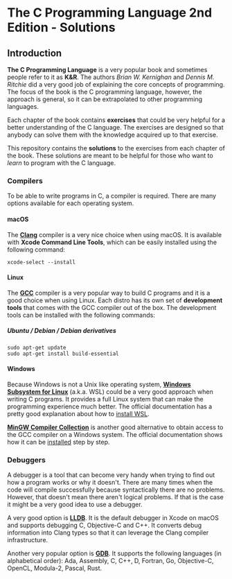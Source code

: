 # The C Programming Language 2nd Edition - Solutions

## Introduction
**The C Programming Language** is a very popular book and sometimes people refer to it as **K&R**. The authors *Brian W. Kernighan* and *Dennis M. Ritchie* did a very good job of explaining the core concepts of programming. The focus of the book is the C programming language, however, the approach is general, so it can be extrapolated to other programming languages.

Each chapter of the book contains **exercises** that could be very helpful for a better understanding of the C language. The exercises are designed so that anybody can solve them with the knowledge acquired up to that exercise.

This repository contains the **solutions** to the exercises from each chapter of the book. These solutions are meant to be helpful for those who want to *learn* to program with the C language.


### Compilers
To be able to write programs in C, a compiler is required. There are many options available for each operating system.

#### macOS
The [**Clang**](https://clang.llvm.org/get_started.html) compiler is a very nice choice when using macOS. It is available with **Xcode Command Line Tools**, which can be easily installed using the following command:

```shell
xcode-select --install
```

#### Linux
The [**GCC**](https://gcc.gnu.org) compiler is a very popular way to build C programs and it is a good choice when using Linux. Each distro has its own set of **development tools** that comes with the GCC compiler out of the box. The development tools can be installed with the following commands:

##### Ubuntu / Debian / Debian derivatives
```shell
sudo apt-get update
sudo apt-get install build-essential
```

#### Windows
Because Windows is not a Unix like operating system, [**Windows Subsystem for Linux**](https://docs.microsoft.com/en-us/windows/wsl)  (a.k.a. WSL) could be a very good approach when writing C programs. It provides a full Linux system that can make the programming experience much better. The official documentation has a pretty good explanation about how to [install WSL](https://docs.microsoft.com/en-us/windows/wsl/install-win10).

[**MinGW Compiler Collection**](http://www.mingw.org) is another good alternative to obtain access to the GCC compiler on a Windows system. The official documentation shows how it can be [installed](http://www.mingw.org/wiki/Getting_Started) step by step.

### Debuggers
A debugger is a tool that can become very handy when trying to find out how a program works or why it doesn't. There are many times when the code will compile successfully because syntactically there are no problems. However, that doesn't mean there aren't logical problems. If that is the case it might be a very good idea to use a debugger.

A very good option is [**LLDB**](https://lldb.llvm.org). It is the default debugger in Xcode on macOS and supports debugging C, Objective-C and C++. It converts debug information into Clang types so that it can leverage the Clang compiler infrastructure.

Another very popular option is [**GDB**](https://www.gnu.org/software/gdb). It supports the following languages (in alphabetical order): Ada, Assembly, C, C++, D, Fortran, Go, Objective-C, OpenCL, Modula-2, Pascal, Rust.
